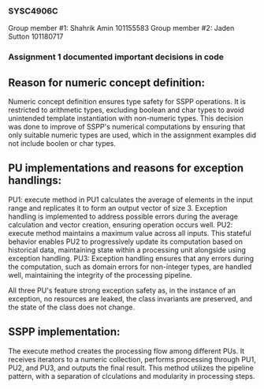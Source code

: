 ### SYSC4906C

Group member #1: Shahrik Amin 101155583
Group member #2: Jaden Sutton 101180717

### Assignment 1 documented important decisions in code

## Reason for numeric concept definition:

Numeric concept definition ensures type safety for SSPP operations. It is restricted to arithmetic types, excluding boolean and char types to avoid unintended template instantiation with non-numeric types. This decision was done to improve of SSPP's numerical computations by ensuring that only suitable numeric types are used, which in the assignment examples did not include boolen or char types.

## PU implementations and reasons for exception handlings:

PU1: execute method in PU1 calculates the average of elements in the input range and replicates it to form an output vector of size 3. Exception handling is implemented to address possible errors during the average calculation and vector creation, ensuring operation occurs well.
PU2: execute method maintains a maximum value across all inputs. This stateful behavior enables PU2 to progressively update its computation based on historical data, maintaining state within a processing unit alongside using exception handling.
PU3: Exception handling ensures that any errors during the computation, such as domain errors for non-integer types, are handled well, maintaining the integrity of the processing pipeline.

All three PU's feature strong exception safety as, in the instance of an exception, no resources are leaked, the class invariants are preserved, and the state of the class does not change.

## SSPP implementation:

The execute method creates the processing flow among different PUs. It receives iterators to a numeric collection, performs processing through PU1, PU2, and PU3, and outputs the final result. This method utilizes the pipeline pattern, with a separation of clculations and modularity in processing steps.
